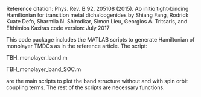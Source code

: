 
Reference citation: Phys. Rev. B 92, 205108 (2015).
Ab initio tight-binding Hamiltonian for transition metal dichalcogenides
by Shiang Fang, Rodrick Kuate Defo, Sharmila N. Shirodkar, Simon Lieu, Georgios A. Tritsaris, and Efthimios Kaxiras
code version: July 2017


This code package includes the MATLAB scripts to generate Hamiltonian of
monolayer TMDCs as in the reference article. The script:

TBH_monolayer_band.m

TBH_monolayer_band_SOC.m

are the main scripts to plot the band structure without and with spin
 orbit coupling terms. The rest of the scripts are necessary functions.

